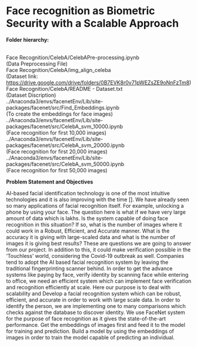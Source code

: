 # Face recognition as Biometric Security with a Scalable Approach

**Folder hierarchy:**

<br>Face Recognition/CelebA/CelebAPre-processing.ipynb </br> (Data Preprocessing File)
<br>Face Recognition/CelebA/img_align_celeba </br>(Dataset link: https://drive.google.com/drive/folders/0B7EVK8r0v71pWEZsZE9oNnFzTm8)
<br>Face Recognition/CelebA/README - Dataset.txt</br> (Dataset Discription)
<br>../Anaconda3/envs/facenetEnv/Lib/site-packages/facenet/src/Find_Embeddings.ipynb</br> (To create the embeddings for face images)
<br>../Anaconda3/envs/facenetEnv/Lib/site-packages/facenet/src/CelebA_svm_10000.ipynb</br> (Face recognition for first 10,000 images)
<br>../Anaconda3/envs/facenetEnv/Lib/site-packages/facenet/src/CelebA_svm_20000.ipynb</br> (Face recognition for first 20,000 images)
<br>../Anaconda3/envs/facenetEnv/Lib/site-packages/facenet/src/CelebA_svm_50000.ipynb</br> (Face recognition for first 50,000 images)

**Problem Statement and Objectives**

AI-based facial identification technology is one of the most intuitive technologies and it is also improving with the time []. We have already seen so many applications of facial recognition itself. For example, unlocking a phone by using your face.
The question here is what if we have very large amount of data which is lakhs. Is the system capable of doing face recognition in this situation? If so, what is the number of images where it could work in a Robust, Efficient, and Accurate manner. What is the accuracy it is giving with large-scaled data and what is the number of images it is giving best results? These are questions we are going to answer from our project. 
In addition to this, it could make verification possible in the ‘Touchless’ world, considering the Covid-19 outbreak as well. Companies tend to adopt the AI based facial recognition system by leaving the traditional fingerprinting scanner behind. In order to get the advance systems like paying by face, verify identity by scanning face while entering to office, we need an efficient system which can implement face verification and recognition efficiently at scale. 
Here our purpose is to deal with scalability and Develop a facial recognition system which can be robust, efficient, and accurate in order to work with large scale data. In order to identify the person, we are implementing one to many comparisons which checks against the database to discover identity. We use FaceNet system for the purpose of face recognition as it gives the state-of-the-art performance. Get the embeddings of images first and feed it to the model for training and prediction. Build a model by using the embeddings of images in order to train the model capable of predicting an individual.


